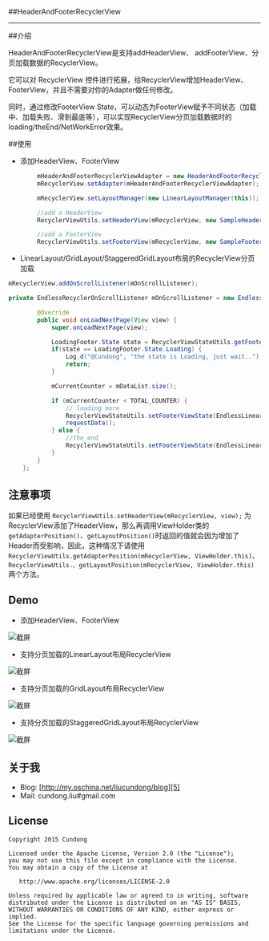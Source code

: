 ##HeaderAndFooterRecyclerView

------

##介绍

HeaderAndFooterRecyclerView是支持addHeaderView、 addFooterView、分页加载数据的RecyclerView。

它可以对 RecyclerView 控件进行拓展，给RecyclerView增加HeaderView、FooterView，并且不需要对你的Adapter做任何修改。

同时，通过修改FooterView State，可以动态为FooterView赋予不同状态（加载中、加载失败、滑到最底等），可以实现RecyclerView分页加载数据时的loading/theEnd/NetWorkError效果。

##使用

* 添加HeaderView、FooterView
```java
        mHeaderAndFooterRecyclerViewAdapter = new HeaderAndFooterRecyclerViewAdapter(mDataAdapter);
        mRecyclerView.setAdapter(mHeaderAndFooterRecyclerViewAdapter);

        mRecyclerView.setLayoutManager(new LinearLayoutManager(this));

        //add a HeaderView
        RecyclerViewUtils.setHeaderView(mRecyclerView, new SampleHeader(this));

        //add a FooterView
        RecyclerViewUtils.setFooterView(mRecyclerView, new SampleFooter(this));
```

* LinearLayout/GridLayout/StaggeredGridLayout布局的RecyclerView分页加载

```java
mRecyclerView.addOnScrollListener(mOnScrollListener);
```

```java
private EndlessRecyclerOnScrollListener mOnScrollListener = new EndlessRecyclerOnScrollListener() {

        @Override
        public void onLoadNextPage(View view) {
            super.onLoadNextPage(view);

            LoadingFooter.State state = RecyclerViewStateUtils.getFooterViewState(mRecyclerView);
            if(state == LoadingFooter.State.Loading) {
                Log.d("@Cundong", "the state is Loading, just wait..");
                return;
            }

            mCurrentCounter = mDataList.size();

            if (mCurrentCounter < TOTAL_COUNTER) {
                // loading more
                RecyclerViewStateUtils.setFooterViewState(EndlessLinearLayoutActivity.this, mRecyclerView, REQUEST_COUNT, LoadingFooter.State.Loading, null);
                requestData();
            } else {
                //the end
                RecyclerViewStateUtils.setFooterViewState(EndlessLinearLayoutActivity.this, mRecyclerView, REQUEST_COUNT, LoadingFooter.State.TheEnd, null);
            }
        }
    };
```
## 注意事项

如果已经使用 ```RecyclerViewUtils.setHeaderView(mRecyclerView, view);``` 为RecyclerView添加了HeaderView，那么再调用ViewHolder类的```getAdapterPosition()```、```getLayoutPosition()```时返回的值就会因为增加了Header而受影响，因此，这种情况下请使用
```RecyclerViewUtils.getAdapterPosition(mRecyclerView, ViewHolder.this)```、```RecyclerViewUtils.、getLayoutPosition(mRecyclerView, ViewHolder.this)``` 两个方法。

## Demo

* 添加HeaderView、FooterView

![截屏][1]

* 支持分页加载的LinearLayout布局RecyclerView

![截屏][2]

* 支持分页加载的GridLayout布局RecyclerView

![截屏][3]

* 支持分页加载的StaggeredGridLayout布局RecyclerView

![截屏][4]

## 关于我

* Blog: [http://my.oschina.net/liucundong/blog][5]
* Mail: cundong.liu#gmail.com

## License

    Copyright 2015 Cundong

    Licensed under the Apache License, Version 2.0 (the "License");
    you may not use this file except in compliance with the License.
    You may obtain a copy of the License at

       http://www.apache.org/licenses/LICENSE-2.0

    Unless required by applicable law or agreed to in writing, software
    distributed under the License is distributed on an "AS IS" BASIS,
    WITHOUT WARRANTIES OR CONDITIONS OF ANY KIND, either express or implied.
    See the License for the specific language governing permissions and
    limitations under the License.

  [1]: https://raw.githubusercontent.com/cundong/HeaderAndFooterRecyclerView/master/art/art1.png
  [2]: https://raw.githubusercontent.com/cundong/HeaderAndFooterRecyclerView/master/art/art2.png
  [3]: https://raw.githubusercontent.com/cundong/HeaderAndFooterRecyclerView/master/art/art3.png
  [4]: https://raw.githubusercontent.com/cundong/HeaderAndFooterRecyclerView/master/art/art4.png
  [5]: http://my.oschina.net/liucundong/blog
